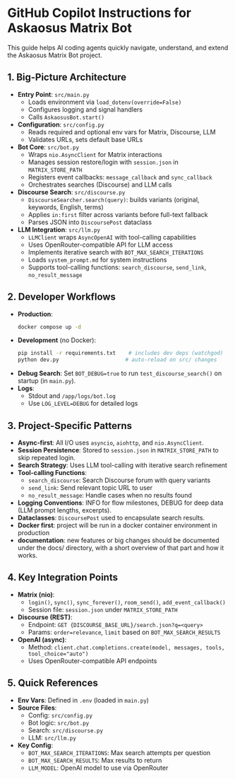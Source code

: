 # GitHub Copilot Instructions for Askaosus Matrix Bot

This guide helps AI coding agents quickly navigate, understand, and extend the Askaosus Matrix Bot project.

## 1. Big-Picture Architecture

- **Entry Point**: `src/main.py`
  - Loads environment via `load_dotenv(override=False)`
  - Configures logging and signal handlers
  - Calls `AskaosusBot.start()`
- **Configuration**: `src/config.py`
  - Reads required and optional env vars for Matrix, Discourse, LLM
  - Validates URLs, sets default base URLs
- **Bot Core**: `src/bot.py`
  - Wraps `nio.AsyncClient` for Matrix interactions
  - Manages session restore/login with `session.json` in `MATRIX_STORE_PATH`
  - Registers event callbacks: `message_callback` and `sync_callback`
  - Orchestrates searches (Discourse) and LLM calls
- **Discourse Search**: `src/discourse.py`
  - `DiscourseSearcher.search(query)`: builds variants (original, keywords, English, terms)
  - Applies `in:first` filter across variants before full-text fallback
  - Parses JSON into `DiscoursePost` dataclass
- **LLM Integration**: `src/llm.py`
  - `LLMClient` wraps `AsyncOpenAI` with tool-calling capabilities
  - Uses OpenRouter-compatible API for LLM access
  - Implements iterative search with `BOT_MAX_SEARCH_ITERATIONS`
  - Loads `system_prompt.md` for system instructions
  - Supports tool-calling functions: `search_discourse`, `send_link`, `no_result_message`

## 2. Developer Workflows

- **Production**:
  ```bash
  docker compose up -d
  ```
- **Development** (no Docker):
  ```bash
  pip install -r requirements.txt    # includes dev deps (watchgod)
  python dev.py                     # auto-reload on src/ changes
  ```
- **Debug Search**:
  Set `BOT_DEBUG=true` to run `test_discourse_search()` on startup (in `main.py`).
- **Logs**:
  - Stdout and `/app/logs/bot.log`
  - Use `LOG_LEVEL=DEBUG` for detailed logs

## 3. Project-Specific Patterns

- **Async-first**: All I/O uses `asyncio`, `aiohttp`, and `nio.AsyncClient`.
- **Session Persistence**: Stored to `session.json` in `MATRIX_STORE_PATH` to skip repeated login.
- **Search Strategy**: Uses LLM tool-calling with iterative search refinement
- **Tool-calling Functions**:
  - `search_discourse`: Search Discourse forum with query variants
  - `send_link`: Send relevant topic URL to user
  - `no_result_message`: Handle cases when no results found
- **Logging Conventions**: INFO for flow milestones, DEBUG for deep data (LLM prompt lengths, excerpts).
- **Dataclasses**: `DiscoursePost` used to encapsulate search results.
- **Docker first**: project will be run in a docker container environment in production
- **documentation**: new features or big changes should be documented under the docs/ directory, with a short overview of that part and how it works.

## 4. Key Integration Points

- **Matrix (nio)**:
  - `login()`, `sync()`, `sync_forever()`, `room_send()`, `add_event_callback()`
  - Session file: `session.json` under `MATRIX_STORE_PATH`
- **Discourse (REST)**:
  - Endpoint: `GET {DISCOURSE_BASE_URL}/search.json?q=<query>`
  - Params: `order=relevance`, `limit` based on `BOT_MAX_SEARCH_RESULTS`
- **OpenAI (async)**:
  - Method: `client.chat.completions.create(model, messages, tools, tool_choice="auto")`
  - Uses OpenRouter-compatible API endpoints

## 5. Quick References

- **Env Vars**: Defined in `.env` (loaded in `main.py`)
- **Source Files**:
  - Config: `src/config.py`
  - Bot logic: `src/bot.py`
  - Search: `src/discourse.py`
  - LLM: `src/llm.py`
- **Key Config**:
  - `BOT_MAX_SEARCH_ITERATIONS`: Max search attempts per question
  - `BOT_MAX_SEARCH_RESULTS`: Max results to return
  - `LLM_MODEL`: OpenAI model to use via OpenRouter
